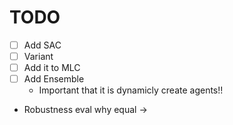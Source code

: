 # TODO

- [ ] Add SAC
- [ ] Variant
- [ ] Add it to MLC
- [ ] Add Ensemble
  - Important that it is dynamicly create agents!!


- Robustness eval why equal ->